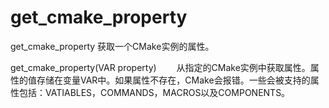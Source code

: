 get_cmake_property
===

get_cmake_property  获取一个CMake实例的属性。

  get_cmake_property(VAR property)
　　从指定的CMake实例中获取属性。属性的值存储在变量VAR中。如果属性不存在，CMake会报错。一些会被支持的属性包括：VATIABLES，COMMANDS，MACROS以及COMPONENTS。

